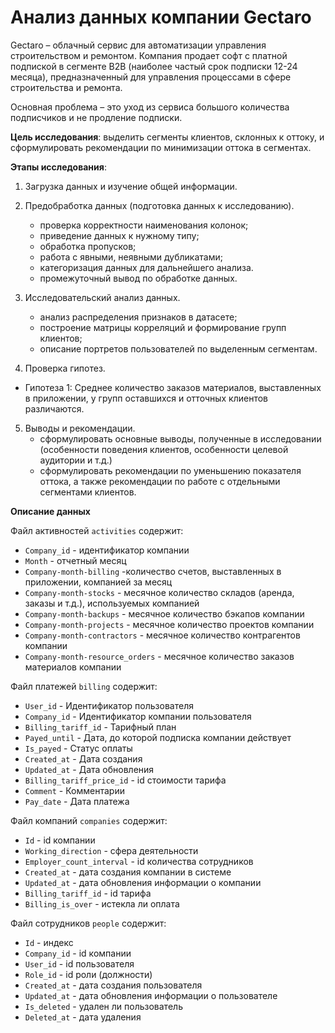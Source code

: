 # Анализ данных компании Gectaro

Gectaro – облачный сервис для автоматизации управления строительством и ремонтом. Компания продает софт с платной подпиской в сегменте B2B (наиболее частый срок подписки 12-24 месяца), предназначенный для управления процессами в сфере строительства и ремонта.

Основная проблема – это уход из сервиса большого количества подписчиков и не продление подписки.

**Цель исследования**: выделить сегменты клиентов, склонных к оттоку, и сформулировать рекомендации по минимизации оттока в сегментах.

**Этапы исследования**:

1. Загрузка данных и изучение общей информации. 

2. Предобработка данных (подготовка данных к исследованию).
   - проверка корректности наименования колонок;
   - приведение данных к нужному типу;
   - обработка пропусков;
   - работа с явными, неявными дубликатами;
   - категоризация данных для дальнейшего анализа.
   - промежуточный вывод по обработке данных.
   
3. Исследовательский анализ данных.
   - анализ распределения признаков в датасете;
   - построение матрицы корреляций и формирование групп клиентов;
   - описание портретов пользователей по выделенным сегментам.

4. Проверка гипотез. 

- Гипотеза 1: Среднее количество заказов материалов, выставленных в приложении, у групп оставшихся и отточных клиентов различаются. 

5. Выводы и рекомендации.
   - сформулировать основные выводы, полученные в исследовании (особенности поведения клиентов, особенности целевой аудитории и т.д.)
   - сформулировать рекомендации по уменьшению показателя оттока, а также рекомендации по работе с отдельными сегментами клиентов.


**Описание данных**

Файл активностей `activities` содержит:
- `Company_id` - идентификатор компании
- `Month` - отчетный месяц
- `Company-month-billing` -количество счетов, выставленных в приложении, компанией за месяц
- `Company-month-stocks` - месячное количество складов (аренда, заказы и т.д.), используемых компанией
- `Company-month-backups` - месячное количество бэкапов компании
- `Company-month-projects` - месячное количество проектов компании
- `Company-month-contractors` - месячное количество контрагентов компании
- `Company-month-resource_orders` - месячное количество заказов материалов компании

Файл платежей `billing` содержит:
- `User_id` - Идентификатор пользователя
- `Company_id` - Идентификатор компании пользователя
- `Billing_tariff_id` - Тарифный план
- `Payed_until` - Дата, до которой подписка компании действует
- `Is_payed` - Статус оплаты
- `Created_at` - Дата создания
- `Updated_at` - Дата обновления
- `Billing_tariff_price_id` - id стоимости тарифа
- `Comment` - Комментарии
- `Pay_date` - Дата платежа

Файл компаний `companies` содержит:
- `Id` -  id компании
- `Working_direction` - сфера деятельности
- `Employer_count_interval` - id количества сотрудников
- `Created_at` - дата создания компании в системе
- `Updated_at` - дата обновления информации о компании
- `Billing_tariff_id` - id тарифа 
- `Billing_is_over` -  истекла ли оплата

Файл сотрудников `people` содержит:
- `Id` - индекс
- `Company_id` - id компании
- `User_id` - id пользователя
- `Role_id` - id роли (должности)
- `Created_at` - дата создания пользователя
- `Updated_at` - дата обновления информации о пользователе
- `Is_deleted` - удален ли пользователь
- `Deleted_at` - дата удаления
